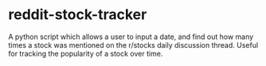 # reddit-stock-tracker
A python script which allows a user to input a date, and find out how many times a stock was mentioned on the r/stocks daily discussion thread. Useful for tracking the popularity of a stock over time. 
